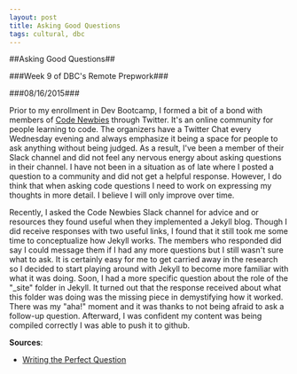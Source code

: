 ```yaml
---
layout: post
title: Asking Good Questions
tags: cultural, dbc
---
```

##Asking Good Questions##

###Week 9 of DBC's Remote Prepwork###

###08/16/2015###

Prior to my enrollment in Dev Bootcamp, I formed a bit of a bond with members of [Code Newbies](http://www.codenewbie.org/) through Twitter. It's an online community for people learning to code. The organizers have a Twitter Chat every Wednesday evening and always emphasize it being a space for people to ask anything without being judged. As a result, I've been a member of their Slack channel and did not feel any nervous energy about asking questions in their channel. I have not been in a situation as of late where I posted a question to a community and did not get a helpful response. However, I do think that when asking code questions I need to work on expressing my thoughts in more detail. I believe I will only improve over time.

Recently, I asked the Code Newbies Slack channel for advice and or resources they found useful when they implemented a Jekyll blog. Though I did receive responses with two useful links, I found that it still took me some time to conceptualize how Jekyll works. The members who responded did say I could message them if I had any more questions but I still wasn't sure what to ask. It is certainly easy for me to get carried away in the research so I decided to start playing around with Jekyll to become more familiar with what it was doing. Soon, I had a more specific question about the role of the "_site" folder in Jekyll. It turned out that the response received about what this folder was doing was the missing piece in demystifying how it worked. There was my "aha!" moment and it was thanks to not being afraid to ask a follow-up question. Afterward, I was confident my content was being compiled correctly I was able to push it to github.

**Sources**:
- [Writing the Perfect Question](http://web.archive.org/web/20140709094611/http://msmvps.com/blogs/jon_skeet/archive/2010/08/29/writing-the-perfect-question.aspx)